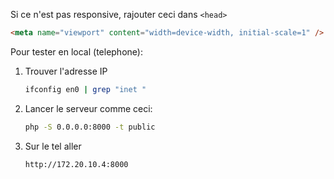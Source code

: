 Si ce n'est pas responsive, rajouter ceci dans `<head>` 
```html
<meta name="viewport" content="width=device-width, initial-scale=1" />
```


Pour tester en local (telephone):

1. Trouver l'adresse IP
    ```bash
    ifconfig en0 | grep "inet "
    ```
2. Lancer le serveur comme ceci:
    ```bash
    php -S 0.0.0.0:8000 -t public
    ```
3. Sur le tel aller
    ```bash
    http://172.20.10.4:8000
    ```
